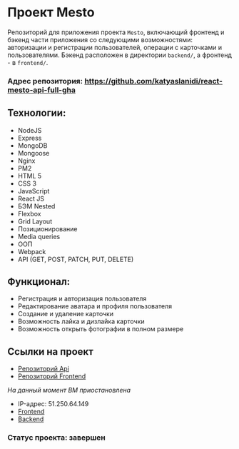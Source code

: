 # Проект Mesto
Репозиторий для приложения проекта `Mesto`, включающий фронтенд и бэкенд части приложения со следующими возможностями: авторизации и регистрации пользователей, операции с карточками и пользователями. Бэкенд расположен в директории `backend/`, а фронтенд - в `frontend/`. 

### Адрес репозитория: https://github.com/katyaslanidi/react-mesto-api-full-gha

## Технологии:
* NodeJS
* Express
* MongoDB
* Mongoose
* Nginx
* PM2
* HTML 5
* CSS 3
* JavaScript
* React JS
* БЭМ Nested
* Flexbox
* Grid Layout
* Позиционирование
* Media queries
* ООП
* Webpack
* API (GET, POST, PATCH, PUT, DELETE)

## Функционал:
* Регистрация и авторизация пользователя
* Редактирование аватара и профиля пользователя
* Создание и удаление карточки
* Возможность лайка и дизлайка карточки
* Возможность открыть фотографии в полном размере

## Ссылки на проект
* [Репозиторий Api](https://github.com/katyaslanidi/express-mesto-gha)
* [Репозиторий Frontend](https://github.com/katyaslanidi/react-mesto-auth)
  
_На данный момент ВМ приостановлена_

* IP-адрес: 51.250.64.149
* [Frontend](https://katyaslanidi.mesto.nomoredomains.xyz)
* [Backend](https://api.katyaslanidi.mesto.nomoredomains.xyz)

### Статус проекта: завершен
